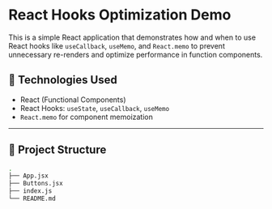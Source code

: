# React Hooks Optimization Demo

This is a simple React application that demonstrates how and when to use React hooks like `useCallback`, `useMemo`, and `React.memo` to prevent unnecessary re-renders and optimize performance in function components.

## 🧩 Technologies Used

- React (Functional Components)
- React Hooks: `useState`, `useCallback`, `useMemo`
- `React.memo` for component memoization

---

## 📂 Project Structure

```bash
.
├── App.jsx
├── Buttons.jsx
├── index.js
└── README.md
